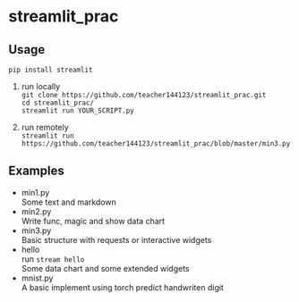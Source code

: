 # streamlit_prac

## Usage

`pip install streamlit`

1. run locally  
`git clone https://github.com/teacher144123/streamlit_prac.git`  
`cd streamlit_prac/`  
`streamlit run YOUR_SCRIPT.py`

2. run remotely  
`streamlit run https://github.com/teacher144123/streamlit_prac/blob/master/min3.py`

## Examples

- min1.py  
Some text and markdown
- min2.py  
Write func, magic and show data chart
- min3.py  
Basic structure with requests or interactive widgets
- hello  
run `stream hello`  
Some data chart and some extended widgets
- mnist.py  
A basic implement using torch predict handwriten digit
